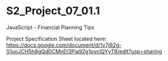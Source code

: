 # S2_Project_07_01.1
JavaScript - Financial Planning Tips

Project Specification Sheet located here: https://docs.google.com/document/d/1v7j92g-S1uoJCH5h8gQd0CMnEt3Pia92g1pyclQYyT8/edit?usp=sharing
